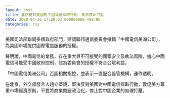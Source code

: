 ```yaml
---
layout: post
title: 北京反對美國對中國電信採取行動　要求停止打壓
date: 2020-04-10 17:29:03.000000000 +08:00
categories: rss
---
```


美國司法部聯同多個政府部門，建議聯邦通信委員會撤銷「中國電信美洲公司」，為美國市場提供國際電信服務的授權。

聲明說，中國電信的業務，存在重大與不可接受的國家安全及執法風險，擔心中國電信可能受中國政府控制，認為委員會的授權不符合公眾利益。

「中國電信美洲公司」否認相關指控，並表示一直配合監管機構，運作透明。

在北京，外交部發言人趙立堅說，堅決反對美國對中國電信採取行動，敦促美方尊重市場經濟原則，不要將商業問題政治化，停止對中國企業的無理打壓。
